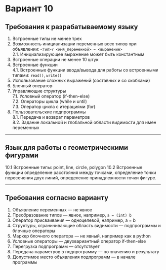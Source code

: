 # Вариант 10

## Требования к разрабатываемому языку
1. Встроенные типы не менее трех
2. Возможность инициализации переменных всех типов при объявлении: `<тип>? <имя_переменной> = <выражение>`  
   2.1. Инициализирующее выражение может быть константным
3. Встроенные операции не менее 10 штук
4. Встроенные функции  
   4.1. Встроенные функции ввода/вывода для работы со встроенными типами: `read()`, `write()`
5. Использование сложных выражений (составных и со скобками)
6. Блочный оператор
7. Управляющие структуры  
   7.1. Условный оператор (if-then-else)  
   7.2. Операторы цикла (while и until)  
   7.3. Оператор цикла с итерациями (for)
8. Пользовательские подпрограммы  
   8.1. Передача и возврат параметров  
   8.2. Задание локальной и глобальной области видимости для имен переменных

---

## Язык для работы с геометрическими фигурами
10.1 Встроенные типы: point, line, circle, polygon
10.2 Встроенные функции определение расстояния между точками, определение точки пересечения двух линий, определение принадлежности точки фигуре.


---

## Требования согласно варианту

1. Объявление переменных — не явное
2. Преобразование типов — явное, например, `a = (int) b`
3. Оператор присваивания — одноцелевой, например, a = b
4. Структуры, ограничивающие область видимости — подпрограммы и блочные операторы
5. Маркер блочного оператора — не явный, например как в python
6. Условные операторы — двухвариантный оператор if-then-else
7. Перегрузка подпрограмм — отсутствует
8. Передача параметров в подпрограмму — по значению и результату
9. Допустимое место объявления подпрограмм — в начале программы